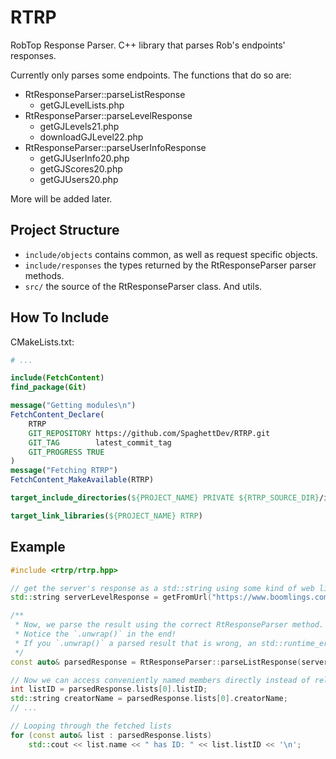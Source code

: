 # RTRP

RobTop Response Parser. C++ library that parses Rob's endpoints' responses.

Currently only parses some endpoints. The functions that do so are:

- RtResponseParser::parseListResponse
  - getGJLevelLists.php
- RtResponseParser::parseLevelResponse
  - getGJLevels21.php
  - downloadGJLevel22.php
- RtResponseParser::parseUserInfoResponse
  - getGJUserInfo20.php
  - getGJScores20.php
  - getGJUsers20.php

More will be added later.

## Project Structure

- `include/objects` contains common, as well as request specific objects.
- `include/responses` the types returned by the RtResponseParser parser methods.
- `src/` the source of the RtResponseParser class. And utils.

## How To Include

CMakeLists.txt:

```cmake
# ...

include(FetchContent)
find_package(Git)

message("Getting modules\n")
FetchContent_Declare(
    RTRP
    GIT_REPOSITORY https://github.com/SpaghettDev/RTRP.git
    GIT_TAG        latest_commit_tag
    GIT_PROGRESS TRUE
)
message("Fetching RTRP")
FetchContent_MakeAvailable(RTRP)

target_include_directories(${PROJECT_NAME} PRIVATE ${RTRP_SOURCE_DIR}/include)

target_link_libraries(${PROJECT_NAME} RTRP)
```

## Example

```cpp
#include <rtrp/rtrp.hpp>

// get the server's response as a std::string using some kind of web library. (e.g.: curl)
std::string serverLevelResponse = getFromUrl("https://www.boomlings.com/database/getGJLevelLists.php");

/**
 * Now, we parse the result using the correct RtResponseParser method.
 * Notice the `.unwrap()` in the end!
 * If you `.unwrap()` a parsed result that is wrong, an std::runtime_error will be raised.
 */
const auto& parsedResponse = RtResponseParser::parseListResponse(serverLevelResponse).unwrap();

// Now we can access conveniently named members directly instead of relying on some random index robert chose!
int listID = parsedResponse.lists[0].listID;
std::string creatorName = parsedResponse.lists[0].creatorName;
// ...

// Looping through the fetched lists
for (const auto& list : parsedResponse.lists)
    std::cout << list.name << " has ID: " << list.listID << '\n';
```

